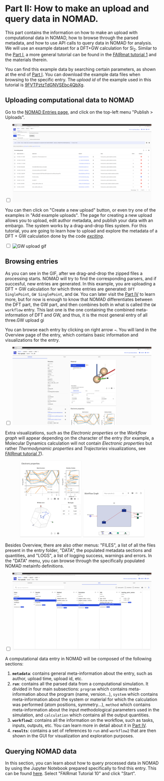 # Part II: How to make an upload and query data in NOMAD.

This part contains the information on how to make an upload with computational data in NOMAD, how to browse through the parsed metadata, and how to use API calls to query data in NOMAD for analysis. We will use an example dataset for a DFT+GW calculation for Si<sub>2</sub>. Similar to the [Part I](part1.md), a more general tutorial can be found in the [FAIRmat tutorial 1](https://www.fairmat-nfdi.eu/events/fairmat-tutorial-1/tutorial-1-home) and the materials therein.

You can find this example data by searching certain parameters, as shown at the end of [Part I](part1.md). You can download the example data files when browsing to the specific entry. The _upload id_ of the example used in this tutorial is [9FVTPztzTdGNVSEbc4QbXg](https://nomad-lab.eu/prod/v1/staging/gui/search/entries/entry/id/ZmJ0UaVCIedx0EdqCMpPnSuXjorZ/files/).

## Uploading computational data to NOMAD

Go to the [NOMAD Entries page](https://nomad-lab.eu/prod/v1/staging/gui/search/entries), and click on the top-left menu "Publish > Uploads". 

<div class="click-zoom">
    <label>
        <input type="checkbox">
        <img src="../assets/part2_upload/upload1.png" alt="Uploads page 1" width="90%" title="Uploads page.">
    </label>
</div>

You can then click on "Create a new upload" button, or even try one of the examples in "Add example uploads". The page for creating a new upload allows you to upload, edit author metadata, and publish your data with an embargo. The system works by a drag-and-drop files system. For this tutorial, you are going to learn how to upload and explore the metadata of a DFT + GW calculation done by the code [_exciting_](https://exciting-code.org/). 

<div class="click-zoom">
    <label>
        <input type="checkbox">
        <img src="../assets/part2_upload/gwupload.gif" alt="GW upload gif" width="90%" title="Creating a new upload with DFT+GW data.">
    </label>
</div>


## Browsing entries

As you can see in the GIF, after we drag-and-drop the zipped files a processing starts. NOMAD will try to find the corresponding parsers, and if succesful, new entries are generated. In this example, you are uploading a DFT + GW calculation for which three entries are generated: `DFT SinglePoint`, `GW SinglePoint`, and `GW`. You can later visit the [Part IV](part4.md) to learn more, but for now is enough to know that NOMAD differentiates between the DFT part, the GW part, and then combines both in what is called the `GW workflow` entry. This last one is the one containing the combined meta-information of DFT and GW, and thus, it is the most general entry of all three.GW upload gi

You can browse each entry by clicking on right arrow `→`. You will land in the Overview page of the entry, which contains basic information and visualizations for the entry.

<div class="click-zoom">
    <label>
        <input type="checkbox">
        <img src="../assets/part2_upload/overview.png" alt="Entry overview" width="90%" title="DFT+GW entry overview page.">
    </label>
</div>

Extra visualizations, such as the _Electronic properties_ or the _Workflow graph_ will appear depending on the character of the entry (for example, a Molecular Dynamics calculation will not contain _Electronic properties_ but rather _Thermodynamic properties_ and _Trajectories_ visualizations, see [FAIRmat tutorial 7](https://www.fairmat-nfdi.eu/events/fairmat-tutorial-7/tutorial-7-home)).

<p align="center">
    <img src="../assets/part2_upload/electronicproperties.png" alt="Electronic properties" width="40%" title="Electronic properties card.">
    <img src="../assets/part2_upload/workflowgraph.png" alt="Workflow graph" width="40%" title="Workflow graph card.">
</p>

Besides Overview, there are also other menus: "FILES", a list of all the files present in the entry folder, "DATA", the populated metadata sections and quantities, and "LOGS", a list of logging success, warnings and errors. In the "DATA" menu, you can browse through the specifically populated NOMAD metainfo definitions.

<div class="click-zoom">
    <label>
        <input type="checkbox">
        <img src="../assets/part2_upload/datatab.png" alt="Metadata entry menu" width="90%" title="DFT+GW entry data page.">
    </label>
</div>

A computational data entry in NOMAD will be composed of the following sections:

1. **`metadata`**: contains general meta-information about the entry, such as author, upload time, upload id, etc.
2. **`run`**: contains all the parsed data from a computational simulation. It divided in four main subsections: `program` which contains meta-information about the program (name, version...), `system` which contains meta-information about the system or material for which the calculation was performed (atom positions, symmetry...), `method` which contains meta-information about the input methodological parameters used in the simulation, and `calculation` which contains all the output quantities.
3. **`workflow2`**: contains all the information on the workflow, such as tasks, inputs, outputs, etc. You can learn more in detail about it in [Part IV](part4.md).
4. **`results`**: contains a set of references to `run` and `workflow2` that are then shown in the GUI for visualization and exploration purposes.

## Querying NOMAD data

In this section, you can learn about how to query processed data in NOMAD by using the Jupyter Notebook prepared specifically to find this entry. This can be found [here](https://cloud.nomad-lab.eu/ai-toolkit/workshop). Select "FAIRmat Tutorial 10" and click "Start".
